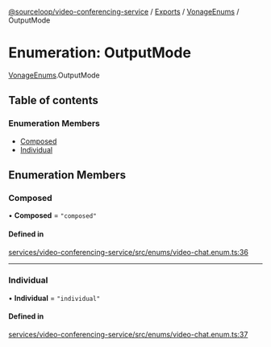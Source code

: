[@sourceloop/video-conferencing-service](../README.md) / [Exports](../modules.md) / [VonageEnums](../modules/VonageEnums.md) / OutputMode

# Enumeration: OutputMode

[VonageEnums](../modules/VonageEnums.md).OutputMode

## Table of contents

### Enumeration Members

- [Composed](VonageEnums.OutputMode.md#composed)
- [Individual](VonageEnums.OutputMode.md#individual)

## Enumeration Members

### Composed

• **Composed** = ``"composed"``

#### Defined in

[services/video-conferencing-service/src/enums/video-chat.enum.ts:36](https://github.com/codeweb05/repo1/blob/a4cf318/services/video-conferencing-service/src/enums/video-chat.enum.ts#L36)

___

### Individual

• **Individual** = ``"individual"``

#### Defined in

[services/video-conferencing-service/src/enums/video-chat.enum.ts:37](https://github.com/codeweb05/repo1/blob/a4cf318/services/video-conferencing-service/src/enums/video-chat.enum.ts#L37)
